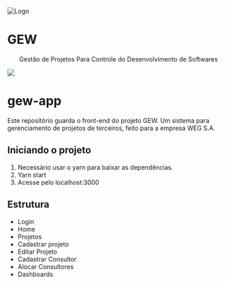 <img src="https://i.ibb.co/7zDfP9j/Thumb1.png" alt="Logo" border="0">
<h1 align="center">
    <h1>GEW</h1>
</h1>
<p align="center">Gestão de Projetos Para Controle do Desenvolvimento de Softwares</p>
<img src="https://img.shields.io/static/v1?label=Blog&message=Rocketseat&color=7159c1&style=for-the-badge&logo=ghost"/>

# gew-app

Este repositório guarda o front-end do projeto GEW. 
Um sistema para gerenciamento de projetos de terceiros, feito para a empresa WEG S.A.

## Iniciando o projeto
1. Necessário usar o yarn para baixar as dependências.
2. Yarn start
3. Acesse pelo localhost:3000

## Estrutura
- Login
- Home
- Projetos
- Cadastrar projeto
- Editar Projeto
- Cadastrar Consultor
- Alocar Consultores
- Dashboards

